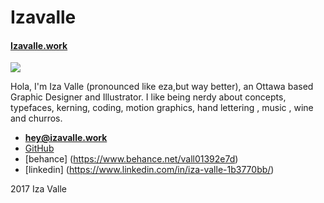 # Izavalle

#### [Izavalle.work](http://Izavalle.work)

![](izavalle.jpg)

Hola, I'm Iza Valle (pronounced like eza,but way better), an Ottawa based Graphic Designer and Illustrator. I like being nerdy about concepts,
typefaces, kerning, coding, motion graphics, hand lettering , music , wine and churros.

- **[hey@izavalle.work](mailto:hey@izavalle.work)**
- [GitHub](http://github.com/izavalle23)
- [behance] (https://www.behance.net/vall01392e7d)
- [linkedin] (https://www.linkedin.com/in/iza-valle-1b3770bb/)


2017 Iza Valle
